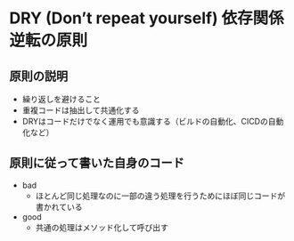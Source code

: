 # DRY (Don’t repeat yourself) 依存関係逆転の原則

## 原則の説明
- 繰り返しを避けること
- 重複コードは抽出して共通化する
- DRYはコードだけでなく運用でも意識する（ビルドの自動化、CICDの自動化など）

## 原則に従って書いた自身のコード
- bad
  - ほとんど同じ処理なのに一部の違う処理を行うためにほぼ同じコードが書かれている
- good
  - 共通の処理はメソッド化して呼び出す
